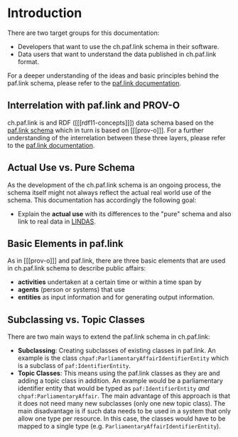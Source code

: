 # Introduction

There are two target groups for this documentation:

- Developers that want to use the ch.paf.link schema in their software.
- Data users that want to understand the data published in ch.paf.link format.

For a deeper understanding of the ideas and basic principles behind the paf.link schema, please refer to the [paf.link documentation](https://paf.link).

## Interrelation with paf.link and PROV-O

ch.paf.link is and RDF ([[[rdf11-concepts]]]) data schema based on the [paf.link schema](https://paf.link) which in turn is based on [[[prov-o]]]. For a further understanding of the interrelation between these three layers, please refer to the [paf.link documentation](https://paf.link/#layered-design).

## Actual Use vs. Pure Schema

As the development of the ch.paf.link schema is an ongoing process, the schema itself might not always reflect the actual real world use of the schema. This documentation has accordingly the following goal:

- Explain the **actual use** with its differences to the "pure" schema and also link to real data in [LINDAS](https://ld.admin.ch).

## Basic Elements in paf.link

As in [[[prov-o]]] and paf.link, there are three basic elements that are used in ch.paf.link schema to describe public affairs:

- **activities** undertaken at a certain time or within a time span by
- **agents** (person or systems) that use
- **entities** as input information and for generating output information.

## Subclassing vs. Topic Classes

There are two main ways to extend the paf.link schema in ch.paf.link:

- **Subclassing**: Creating subclasses of existing classes in paf.link. An example is the class `chpaf:ParliamentaryAffairIdentifierEntity` which is a subclass of `paf:IdentifierEntity`.
- **Topic Classes**: This means using the paf.link classes as they are and adding a topic class in addition. An example would be a parliamentary identifier entity that would be typed as `paf:IdentifierEntity` *and* `chpaf:ParliamentaryAffair`. The main advantage of this approach is that it does not need many new subclasses (only one new topic class). The main disadvantage is if such data needs to be used in a system that only allow one type per resource. In this case, the classes would have to be mapped to a single type (e.g. `ParliamentaryAffairIdentifierEntity`).
